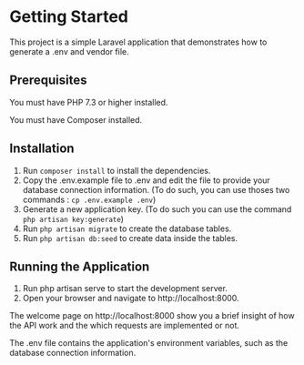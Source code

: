 # Getting Started
This project is a simple Laravel application that demonstrates how to generate a .env and vendor file.

## Prerequisites
You must have PHP 7.3 or higher installed.

You must have Composer installed.

## Installation
1. Run ``composer install`` to install the dependencies.
2. Copy the .env.example file to .env and edit the file to provide your database connection information. (To do such, you can use thoses two commands :
``cp .env.example .env``)
3. Generate a new application key. (To do such you can use the command ``php artisan key:generate``)
4. Run ``php artisan migrate`` to create the database tables.
5. Run ``php artisan db:seed`` to create data inside the tables.
## Running the Application
1. Run php artisan serve to start the development server.
2. Open your browser and navigate to http://localhost:8000.

The welcome page on http://localhost:8000 show you a brief insight of how the API work and the which requests are implemented or not.

The .env file contains the application's environment variables, such as the database connection information.